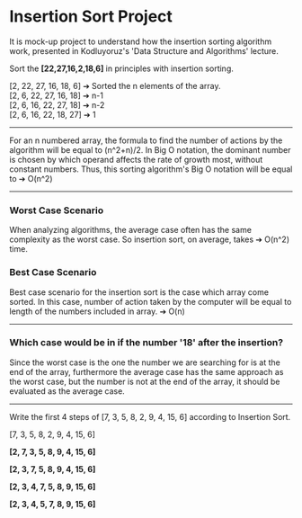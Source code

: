 # Insertion Sort Project
It is mock-up project to understand how the insertion sorting algorithm work, presented in Kodluyoruz's 'Data Structure and Algorithms' lecture. 

Sort the **[22,27,16,2,18,6]** in principles with insertion sorting.

[2, 22, 27, 16, 18, 6] ➔ Sorted the n elements of the array.  
[2, 6, 22, 27, 16, 18] ➔ n-1  
[2, 6, 16, 22, 27, 18] ➔ n-2  
[2, 6, 16, 22, 18, 27] ➔ 1

 ---
 For an n numbered array, the formula to find the number of actions by the algorithm will be equal to (n^2+n)/2.
 In Big O notation, the dominant number is chosen by which operand affects the rate of growth most, without constant numbers. Thus, this sorting algorithm's Big O notation will be equal to ➔ O(n^2)
 
 ---

### Worst Case Scenario 
When analyzing algorithms, the average case often has the same complexity as the worst case. So insertion sort, on average, takes ➔ O(n^2)  time.
### Best Case Scenario
Best case scenario for the insertion sort is the case which array come sorted. In this case, number of action taken by the computer will be equal to length of the numbers included in array. ➔ O(n)

---
### Which case would be in if the number '18' after the insertion?

Since the worst case is the one the number we are searching for is at the end of the array, furthermore the average case has the same approach as the worst case, but the number is not at the end of the array, it should be evaluated as the average case.

---

Write the first 4 steps of [7, 3, 5, 8, 2, 9, 4, 15, 6] according to Insertion Sort.

 [7, 3, 5, 8, 2, 9, 4, 15, 6] 

**[2, 7, 3, 5, 8, 9, 4, 15, 6]**

**[2, 3, 7, 5, 8, 9, 4, 15, 6]**

**[2, 3, 4, 7, 5, 8, 9, 15, 6]**

**[2, 3, 4, 5, 7, 8, 9, 15, 6]**
